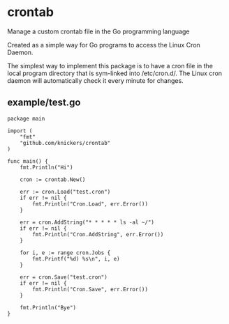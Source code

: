 crontab
=======

Manage a custom crontab file in the Go programming language

Created as a simple way for Go programs to access the Linux Cron Daemon.

The simplest way to implement this package is to have a cron file in the local program directory that is sym-linked into /etc/cron.d/. The Linux cron daemon will automatically check it every minute for changes.

example/test.go
---------------
	package main
	
	import (
		"fmt"
		"github.com/knickers/crontab"
	)
	
	func main() {
		fmt.Println("Hi")
	
		cron := crontab.New()
	
		err := cron.Load("test.cron")
		if err != nil {
			fmt.Println("Cron.Load", err.Error())
		}
	
		err = cron.AddString("* * * * * ls -al ~/")
		if err != nil {
			fmt.Println("Cron.AddString", err.Error())
		}
	
		for i, e := range cron.Jobs {
			fmt.Printf("%d) %s\n", i, e)
		}
	
		err = cron.Save("test.cron")
		if err != nil {
			fmt.Println("Cron.Save", err.Error())
		}
	
		fmt.Println("Bye")
	}

